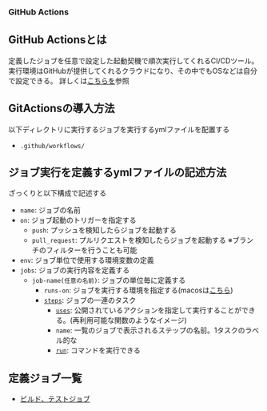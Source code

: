 ### GitHub Actions

## GitHub Actionsとは
定義したジョブを任意で設定した起動契機で順次実行してくれるCI/CDツール。
実行環境はGitHubが提供してくれるクラウドになり、その中でもOSなどは自分で設定できる。
詳しくは[こちらを](https://www.kagoya.jp/howto/it-glossary/develop/githubactions/)参照

## GitActionsの導入方法
以下ディレクトリに実行するジョブを実行するymlファイルを配置する
- `.github/workflows/`

## ジョブ実行を定義するymlファイルの記述方法
ざっくりと以下構成で記述する

- `name`: ジョブの名前
- `on`: ジョブ起動のトリガーを指定する
    - `push`: プッシュを検知したらジョブを起動する
    - `pull_request`: プルリクエストを検知したらジョブを起動する
    ※ブランチのフィルターを行うことも可能
- `env`: ジョブ単位で使用する環境変数の定義
- `jobs`: ジョブの実行内容を定義する
    - `job-name(任意の名前)`: ジョブの単位毎に定義する
        - `runs-on`: ジョブを実行する環境を指定する(macosは[こちら](https://github.com/actions/runner-images/tree/main/images/macos))
        - [`steps`](https://docs.github.com/ja/actions/using-workflows/workflow-syntax-for-github-actions#jobsjob_idsteps): ジョブの一連のタスク
            - [`uses`](https://docs.github.com/ja/actions/using-workflows/workflow-syntax-for-github-actions#jobsjob_idstepsuses): 公開されているアクションを指定して実行することができる。(再利用可能な関数のようなイメージ) 
            - `name`: 一覧のジョブで表示されるステップの名前。1タスクのラベル的な
            - [`run`](https://docs.github.com/ja/actions/using-workflows/workflow-syntax-for-github-actions#jobsjob_idstepsrun): コマンドを実行できる


## 定義ジョブ一覧
 - [ビルド、テストジョブ](https://github.com/FujimoriGit/AkiraDiary/tree/BR_topic/1.0/%2314_ci_cd_create/wiki/tech/GitActions/Build_Test)


